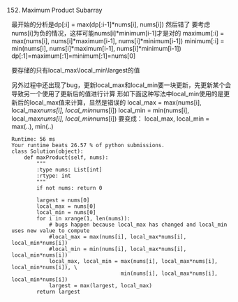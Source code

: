 152. Maximum Product Subarray


最开始的分析是dp[:i] = max(dp[:i-1]\*nums[i], nums[i]) 然后错了
要考虑nums[i]为负的情况，这样可能nums[i]\*minimum[i-1]才是对的
maximum[:i] = max(nums[i], nums[i]\*maximum[i-1], nums[i]\*minimum[i-1])
minimum[:i] = min(nums[i], nums[i]\*maximum[i-1], nums[i]\*minimum[i-1])
dp[:1]=maximum[:1]=minimum[:1]=nums[0]

要存储的只有local_max\local_min\largest的值

另外过程中还出现了bug，更新local_max和local_min要一块更新，先更新某个会导致另一个使用了更新后的值进行计算
形如下面这种写法中local_min使用的是更新后的local_max值来计算，显然是错误的
local_max = max(nums[i], local_max*nums[i], local_min*nums[i])
local_min = min(nums[i], local_max*nums[i], local_min*nums[i])
要变成：
local_max, local_min = max(..), min(..)


```
Runtime: 56 ms
Your runtime beats 26.57 % of python submissions.
class Solution(object):
    def maxProduct(self, nums):
        """
        :type nums: List[int]
        :rtype: int
        """
        if not nums: return 0

        largest = nums[0]
        local_max = nums[0]
        local_min = nums[0]
        for i in xrange(1, len(nums)):
            # bugs happen because local_max has changed and local_min uses new value to compute
            #local_max = max(nums[i], local_max*nums[i], local_min*nums[i])
            #local_min = min(nums[i], local_max*nums[i], local_min*nums[i])
            local_max, local_min = max(nums[i], local_max*nums[i], local_min*nums[i]), \
                                   min(nums[i], local_max*nums[i], local_min*nums[i])
            largest = max(largest, local_max)
        return largest
```
